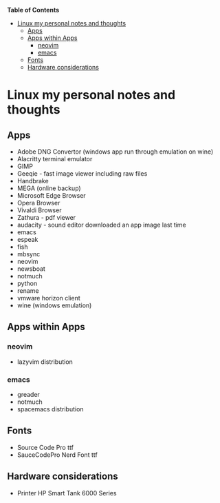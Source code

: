 <!-- markdown-toc start - Don't edit this section. Run M-x markdown-toc-refresh-toc -->
**Table of Contents**

- [Linux my personal notes and thoughts](#linux-my-personal-notes-and-thoughts)
    - [Apps](#apps)
    - [Apps within Apps](#apps-within-apps)
        - [neovim](#neovim)
        - [emacs](#emacs)
    - [Fonts](#fonts)
    - [Hardware considerations](#hardware-considerations)

<!-- markdown-toc end -->
# Linux my personal notes and thoughts #

## Apps ##

- Adobe DNG Convertor (windows app run through emulation on wine)
- Alacritty terminal emulator
- GIMP
- Geeqie - fast image viewer including raw files
- Handbrake
- MEGA (online backup)
- Microsoft Edge Browser
- Opera Browser
- Vivaldi Browser
- Zathura - pdf viewer
- audacity - sound editor downloaded an app image last time
- emacs
- espeak
- fish
- mbsync
- neovim
- newsboat
- notmuch
- python
- rename
- vmware horizon client
- wine (windows emulation)

## Apps within Apps ##

### neovim ###

- lazyvim distribution

### emacs ###

- greader
- notmuch
- spacemacs distribution

## Fonts ##

- Source Code Pro ttf
- SauceCodePro Nerd Font ttf

## Hardware considerations ##

- Printer HP Smart Tank 6000 Series
